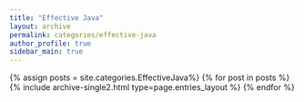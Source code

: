 ```yaml
---
title: "Effective Java"
layout: archive
permalink: categories/effective-java
author_profile: true
sidebar_main: true
---
```


{% assign posts = site.categories.EffectiveJava%}
{% for post in posts %} {% include archive-single2.html type=page.entries_layout %} {% endfor %}